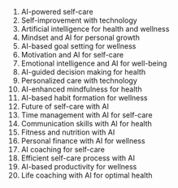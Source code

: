 1. AI-powered self-care
2. Self-improvement with technology
3. Artificial intelligence for health and wellness
4. Mindset and AI for personal growth
5. AI-based goal setting for wellness
6. Motivation and AI for self-care
7. Emotional intelligence and AI for well-being
8. AI-guided decision making for health
9. Personalized care with technology
10. AI-enhanced mindfulness for health
11. AI-based habit formation for wellness
12. Future of self-care with AI
13. Time management with AI for self-care
14. Communication skills with AI for health
15. Fitness and nutrition with AI
16. Personal finance with AI for wellness
17. AI coaching for self-care
18. Efficient self-care process with AI
19. AI-based productivity for wellness
20. Life coaching with AI for optimal health
